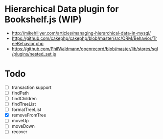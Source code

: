 # Hierarchical Data plugin for Bookshelf.js (WIP)

- http://mikehillyer.com/articles/managing-hierarchical-data-in-mysql/
- https://github.com/cakephp/cakephp/blob/master/src/ORM/Behavior/TreeBehavior.php
- https://github.com/PhilWaldmann/openrecord/blob/master/lib/stores/sql/plugins/nested_set.js

# Todo

- [ ] transaction support
- [ ] findPath
- [ ] findChildren
- [ ] findTreeList
- [ ] formatTreeList
- [x] removeFromTree
- [ ] moveUp
- [ ] moveDown
- [ ] recover
